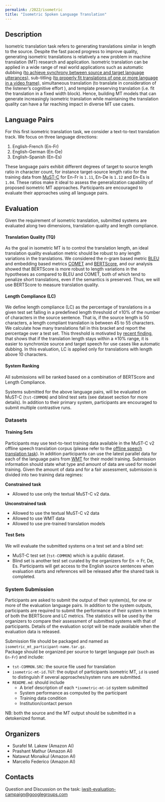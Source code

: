 ```yaml
---
permalink: /2022/isometric
title: "Isometric Spoken Language Translation"
---
```


<!-- the task, the languages, and the type of data -->


## Description
Isometric translation task refers to generating translations similar in length to the source. 
Despite the fast paced progress to improve quality, generating isometric translations is relatively a new problem in 
machine translation (MT) research and application. 
Isometric translation can be applied in a wide range of real world applications such as automatic dubbing 
([to achieve synchrony between source and target language utterances](https://www.amazon.science/publications/from-speech-to-speech-translation-to-automatic-dubbing)), 
sub-titling ([to properly fit translations of one or more language in a video frame](https://arxiv.org/abs/2006.01080)), 
simultaneous translation (to translate in consideration of the listener’s cognitive effort ), and 
template preserving translation (i.e. fit the translation in a fixed width block). Hence, building MT models that can generate increasingly isometric translation while maintaining the 
translation quality can have a far reaching impact in diverse MT use cases.


## Language Pairs 

For this first isometric translation task, we consider a text-to-text translation track. We focus on three language directions:

1. English-French (En-Fr)
2. English-German (En-De)
3. English-Spanish (En-Es)

These language pairs exhibit different degrees of target to source length ratio in character count, 
for instance target-source length ratio for the training data from 
[MuST-C](https://iwslt.org/2021/offline#allowed-training-data) for En-Fr is `1.11`, En-De is `1.12` and En-Es is `1.04`. 
These ratios make it ideal to assess the generalization capability of proposed isometric MT approaches. 
Participants are encouraged to evaluate their approaches using all language pairs.

## Evaluation

Given the requirement of isometric translation, submitted systems are evaluated along two dimensions, translation quality and length compliance. 

#### Translation Quality (TQ)

As the goal in isometric MT is to control the translation length, an ideal translation quality evaluation metric 
should be robust to any length variations in the translations. We considered the n-gram based metric 
[BLEU](https://aclanthology.org/P02-1040.pdf) and embedding based metrics [COMET](https://aclanthology.org/2020.emnlp-main.213.pdf) 
and [BERTScore](https://arxiv.org/abs/1904.09675), and our analysis showed that BERTScore is more robust to length variations 
in the hypotheses as compared to BLEU and COMET, both of which tend to penalize short translations, even if the semantics is preserved. 
Thus, we will use BERTScore to measure translation quality.


#### Length Compliance (LC)

We define length compliance (LC) as the percentage of translations in a given test set falling in a predefined length 
threshold of ±10% of the number of characters in the source sentence. That is, if the source length is 50 characters, 
a length compliant translation is between 45 to 55 characters. We calculate how many translations fall in this bracket 
and report the percentage over a test set. This threshold is motivated by 
[recent finding](https://www.amazon.science/publications/machine-translation-verbosity-control-for-automatic-dubbing), 
that shows that if the translation length stays within a ±10% range, 
it is easier to synchronize source and target speech for use cases like automatic dubbing. 
In this evaluation, LC is applied only for translations with length above 10 characters.


#### System Ranking
All submissions will be ranked based on a combination of BERTScore and Length Compliance.

Systems submitted for the above language pairs, will be evaluated on MuST-C (`tst-COMMON`) and blind test sets 
(see dataset section for more details). In addition to their primary system, participants are encouraged to submit 
multiple contrastive runs.


### Datasets

#### Training Sets

Participants may use text-to-text training data available in the MuST-C v2 offline speech translation corpus 
(please refer to the [offline speech translation task](https://iwslt.org/2021/offline#allowed-training-data)). 
In addition participants can use the latest parallel data for each of the language pairs from 
[WMT](https://www.statmt.org/wmt21/) for their model training. 
Submission information should state what type and amount of data are used for model training. 
Given the amount of data and for a fair assessment, submission is divided into two training data regimes: 


**Constrained task**
* Allowed to use only the textual MuST-C v2 data.

**Unconstrained task**
* Allowed to use the textual MuST-C v2 data
* Allowed to use WMT data 
* Allowed to use pre-trained translation models


#### Test Sets

We will evaluate the submitted systems on a test set and a blind set:

* MuST-C test set (`tst-COMMON`) which is a public dataset.
*  Blind set is another test set curated by the organizers for En → Fr, De, Es. 
Participants will get access to the English source sentences when evaluation starts and references will be released 
after the shared task is completed.

### System Submission

Participants are asked to submit the output of their system(s), for one or more of the evaluation language pairs. 
In addition to the system outputs, participants are required to submit the performance of their system in terms of 
both the BERTScore and LC metrics. The statistics will be used by the organizers to compare their assessment of 
submitted systems with that of participants. Details of the evaluation script will be made available when the evaluation data is released. 


Submission file should be packaged and named as `isometric_mt_participant-name.tar.gz`.  
Package should be organized per source to target language pair (such as `En-Fr`) and include: 

* `tst-COMMON.SRC`: the source file used for translation 
* `isometric-mt-id.TGT`: the output of participants isometric MT, `id`  is used to distinguish if several approaches/system runs are submitted. 
* `README.md`: should include
    * A brief description of each `*isometric-mt-id` system submitted
    * System performance as computed by the participant
    * Training data condition
    * Institution/contact person

NB: both the source and the MT output should be submitted in a detokenized format.


## Organizers

- Surafel M. Lakew (Amazon AI)
- Prashant Mathur (Amazon AI)
- Natawut Monaikul (Amazon AI)
- Marcello Federico (Amazon AI) 


## Contacts 

Question and Discussion on the task: iwslt-evaluation-campaign@googlegroups.com


<!-- list of names and affiliations -->

<!-- Markdown notes: comments can be formed as above; bulleted lines start with a - ; if you want to have a line break either put a blank line in between the text or leave two spaces at the end of the line -->


